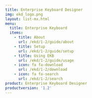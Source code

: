 ```yaml
---
title: Enterprise Keyboard Designer
img: ekd_logo.png
layout: list-mx.html
menu:
  title: Enterprise Keyboard
  items:
    - title: About
      url: /ekd/1-2/guide/about
    - title: Setup
      url: /ekd/1-2/guide/setup
    - title: Using EKB
      url: /ekd/1-2/guide/usage
    - icon: fa fa-download
      url: /ekd/1-2/download
    - icon: fa fa-search
      url: /ekd/1-2/search
product: Enterprise Keyboard Designer
productversion: '1.2'
---
```

